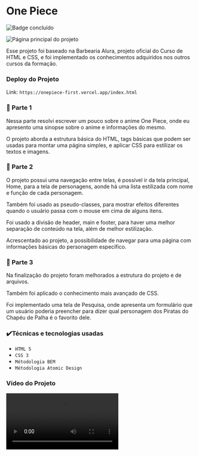 # One Piece
![Badge concluído](https://img.shields.io/badge/Status-CONCLU%C3%8DDO-green)

  ![Página principal do projeto](https://i.imgur.com/jT2pvsA.png)

  Esse projeto foi baseado na Barbearia Alura, projeto oficial do Curso de HTML e CSS, e foi implementado os conhecimentos adquiridos nos outros cursos da formação.
  
### Deploy do Projeto
  Link: ``https://onepiece-first.vercel.app/index.html``

### :small_blue_diamond: Parte 1   
  Nessa parte resolvi escrever um pouco sobre o anime One Piece, onde eu apresento uma sinopse sobre o anime e informações do mesmo.
    
  O projeto aborda a estrutura básica do HTML, tags básicas que podem ser usadas para montar uma página simples, e aplicar CSS para estilizar os textos e imagens.
  
### :small_blue_diamond: Parte 2
  O projeto possui uma navegação entre telas, é possível ir da tela principal, Home, para a tela de personagens, aonde há uma lista estilizada com nome e função de cada personagem. 

  Também foi usado as pseudo-classes, para mostrar efeitos diferentes quando o usuário passa com o mouse em cima de alguns itens.

  Foi usado a divisão de header, main e footer, para haver uma melhor separação de conteúdo na tela, além de melhor estilização.

  Acrescentado ao projeto, a possibilidade de navegar para uma página com informações básicas do personagem específico.
      
### :small_blue_diamond: Parte 3
  Na finalização do projeto foram melhorados a estrutura do projeto e de arquivos. 

  Também foi aplicado o conhecimento mais avançado de CSS.

  Foi implementado uma tela de Pesquisa, onde apresenta um formulário que um usuário poderia preencher para dizer qual personagem dos Piratas do Chapéu de Palha é o favorito dele.
      
### :heavy_check_mark:Técnicas e tecnologias usadas
  -  ``HTML 5``
  -  ``CSS 3``
  -  ``Métodologia BEM``
  -  ``Métodologia Atomic Design``
  
 ### Vídeo do Projeto
  ![Vídeo do projeto](https://i.imgur.com/UhxdDIR.mp4)
